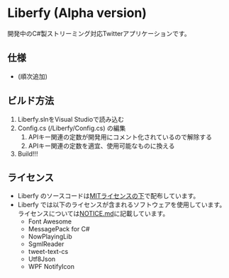 ﻿# Liberfy (Alpha version)
開発中のC#製ストリーミング対応Twitterアプリケーションです。

## 仕様
- (順次追加)

## ビルド方法
1.  Liberfy.slnをVisual Studioで読み込む
2.  Config.cs (/Liberfy/Config.cs) の編集
    1. APIキー関連の定数が開発用にコメント化されているので解除する
    2. APIキー関連の定数を適宜、使用可能なものに換える
3. Build!!!

## ライセンス
- Liberfy のソースコードは[MITライセンスの下](https://github.com/atst1996/Liberfy/blob/master/LICENSE)で配布しています。
- Liberfy では以下のライセンスが含まれるソフトウェアを使用しています。ライセンスについては[NOTICE.md](https://github.com/atst1996/Liberfy/blob/master/NOTICE.md)に記載しています。
  - Font Awesome
  - MessagePack for C#
  - NowPlayingLib
  - SgmlReader
  - tweet-text-cs
  - Utf8Json
  - WPF NotifyIcon